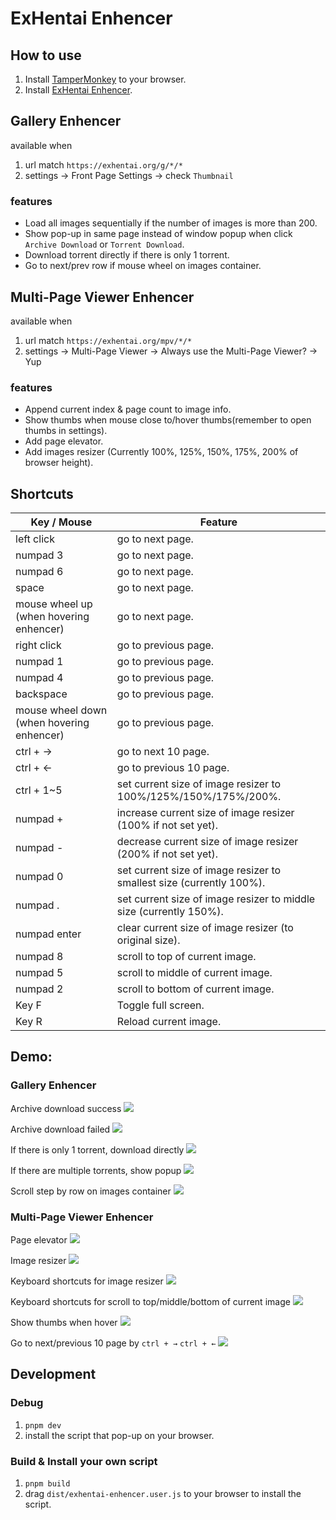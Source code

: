 # ExHentai Enhencer

## How to use
1. Install [TamperMonkey](https://chrome.google.com/webstore/detail/tampermonkey/dhdgffkkebhmkfjojejmpbldmpobfkfo) to your browser.
2. Install [ExHentai Enhencer](https://github.com/sk2589822/Exhentai-Enhencer/raw/master/dist/exhentai-enhencer.user.js).

## Gallery Enhencer
available when
1. url match ```https://exhentai.org/g/*/*```
2. settings -> Front Page Settings -> check `Thumbnail`

### features

* Load all images sequentially if the number of images is more than 200.
* Show pop-up in same page instead of window popup when click `Archive Download` or `Torrent Download`.
* Download torrent directly if there is only 1 torrent.
* Go to next/prev row if mouse wheel on images container.

## Multi-Page Viewer Enhencer
available when 
1. url match ```https://exhentai.org/mpv/*/*```
2. settings -> Multi-Page Viewer -> Always use the Multi-Page Viewer? -> Yup

### features

* Append current index & page count to image info.
* Show thumbs when mouse close to/hover thumbs(remember to open thumbs in settings).
* Add page elevator.
* Add images resizer (Currently 100%, 125%, 150%, 175%, 200% of browser height).

## Shortcuts

| Key / Mouse | Feature |
| --- | --- |
| left click | go to next page. |
| numpad 3  | go to next page. |
| numpad 6  | go to next page. | 
| space | go to next page. |
| mouse wheel up (when hovering enhencer) | go to next page. |
| right click | go to previous page. |
| numpad 1 | go to previous page. |
| numpad 4  | go to previous page. |
| backspace | go to previous page. |
| mouse wheel down (when hovering enhencer) | go to previous page. |
| ctrl + → | go to next 10 page. |
| ctrl + ← | go to previous 10 page. |
| ctrl + 1~5 | set current size of image resizer to 100%/125%/150%/175%/200%. |
| numpad + | increase current size of image resizer (100% if not set yet). |
| numpad - | decrease current size of image resizer (200% if not set yet). |
| numpad 0 | set current size of image resizer to smallest size (currently 100%). |
| numpad . | set current size of image resizer to middle size (currently 150%). |
| numpad enter | clear current size of image resizer (to original size). |
| numpad 8 | scroll to top of current image. |
| numpad 5 | scroll to middle of current image. |
| numpad 2 | scroll to bottom of current image. |
| Key F | Toggle full screen. |
| Key R | Reload current image. |

## Demo:
  ### Gallery Enhencer

  Archive download success
  ![](https://imgur.com/a8hzlNN.gif)

  Archive download failed
  ![](https://imgur.com/hBmh7A7.gif)

  If there is only 1 torrent, download directly
  ![](https://imgur.com/kdu3MyP.gif)

  If there are multiple torrents, show popup
  ![](https://imgur.com/bXd1YJH.gif)

  Scroll step by row on images container
  ![](https://imgur.com/WdDGu8J.gif)


  ### Multi-Page Viewer Enhencer
  Page elevator
  ![](https://imgur.com/pmwTRuJ.gif)

  Image resizer
  ![](https://imgur.com/Jv2hMgJ.gif)

  Keyboard shortcuts for image resizer
  ![](https://imgur.com/8IRzMkH.gif)

  Keyboard shortcuts for scroll to top/middle/bottom of current image
  ![](https://imgur.com/552vKHC.gif)

  Show thumbs when hover
  ![](https://imgur.com/RoVA7iX.gif)
  
  Go to next/previous 10 page by `ctrl + →` `ctrl + ←`
  ![](https://imgur.com/5viyiJ8.gif)

## Development

### Debug
1. ```pnpm dev```
2. install the script that pop-up on your browser.

### Build & Install your own script
1. ```pnpm build```
2. drag `dist/exhentai-enhencer.user.js` to your browser to install the script.
